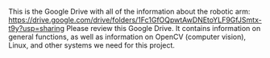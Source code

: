 This is the Google Drive with all of the information about the robotic arm: https://drive.google.com/drive/folders/1Fc1GfOQpwtAwDNEtoYLF9GfJSmtx-t9y?usp=sharing
Please review this Google Drive. It contains information on general functions, as well as information on OpenCV (computer vision), Linux, and other systems we need for this project.
